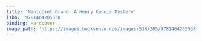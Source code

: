 ```yaml
---
title: 'Nantucket Grand: A Henry Kennis Mystery'
isbn: '9781464205538'
binding: Hardcover
image_path: 'https://images.booksense.com/images/538/205/9781464205538.jpg'
---
```



